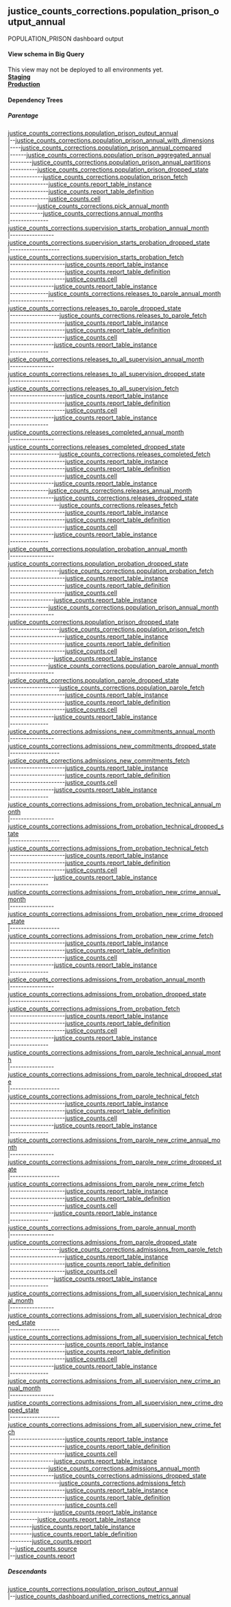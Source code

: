 ## justice_counts_corrections.population_prison_output_annual
POPULATION_PRISON dashboard output

#### View schema in Big Query
This view may not be deployed to all environments yet.<br/>
[**Staging**](https://console.cloud.google.com/bigquery?pli=1&p=recidiviz-staging&page=table&project=recidiviz-staging&d=justice_counts_corrections&t=population_prison_output_annual)
<br/>
[**Production**](https://console.cloud.google.com/bigquery?pli=1&p=recidiviz-123&page=table&project=recidiviz-123&d=justice_counts_corrections&t=population_prison_output_annual)
<br/>

#### Dependency Trees

##### Parentage
[justice_counts_corrections.population_prison_output_annual](../justice_counts_corrections/population_prison_output_annual.md) <br/>
|--[justice_counts_corrections.population_prison_annual_with_dimensions](../justice_counts_corrections/population_prison_annual_with_dimensions.md) <br/>
|----[justice_counts_corrections.population_prison_annual_compared](../justice_counts_corrections/population_prison_annual_compared.md) <br/>
|------[justice_counts_corrections.population_prison_aggregated_annual](../justice_counts_corrections/population_prison_aggregated_annual.md) <br/>
|--------[justice_counts_corrections.population_prison_annual_partitions](../justice_counts_corrections/population_prison_annual_partitions.md) <br/>
|----------[justice_counts_corrections.population_prison_dropped_state](../justice_counts_corrections/population_prison_dropped_state.md) <br/>
|------------[justice_counts_corrections.population_prison_fetch](../justice_counts_corrections/population_prison_fetch.md) <br/>
|--------------[justice_counts.report_table_instance](../justice_counts/report_table_instance.md) <br/>
|--------------[justice_counts.report_table_definition](../justice_counts/report_table_definition.md) <br/>
|--------------[justice_counts.cell](../justice_counts/cell.md) <br/>
|----------[justice_counts_corrections.pick_annual_month](../justice_counts_corrections/pick_annual_month.md) <br/>
|------------[justice_counts_corrections.annual_months](../justice_counts_corrections/annual_months.md) <br/>
|--------------[justice_counts_corrections.supervision_starts_probation_annual_month](../justice_counts_corrections/supervision_starts_probation_annual_month.md) <br/>
|----------------[justice_counts_corrections.supervision_starts_probation_dropped_state](../justice_counts_corrections/supervision_starts_probation_dropped_state.md) <br/>
|------------------[justice_counts_corrections.supervision_starts_probation_fetch](../justice_counts_corrections/supervision_starts_probation_fetch.md) <br/>
|--------------------[justice_counts.report_table_instance](../justice_counts/report_table_instance.md) <br/>
|--------------------[justice_counts.report_table_definition](../justice_counts/report_table_definition.md) <br/>
|--------------------[justice_counts.cell](../justice_counts/cell.md) <br/>
|----------------[justice_counts.report_table_instance](../justice_counts/report_table_instance.md) <br/>
|--------------[justice_counts_corrections.releases_to_parole_annual_month](../justice_counts_corrections/releases_to_parole_annual_month.md) <br/>
|----------------[justice_counts_corrections.releases_to_parole_dropped_state](../justice_counts_corrections/releases_to_parole_dropped_state.md) <br/>
|------------------[justice_counts_corrections.releases_to_parole_fetch](../justice_counts_corrections/releases_to_parole_fetch.md) <br/>
|--------------------[justice_counts.report_table_instance](../justice_counts/report_table_instance.md) <br/>
|--------------------[justice_counts.report_table_definition](../justice_counts/report_table_definition.md) <br/>
|--------------------[justice_counts.cell](../justice_counts/cell.md) <br/>
|----------------[justice_counts.report_table_instance](../justice_counts/report_table_instance.md) <br/>
|--------------[justice_counts_corrections.releases_to_all_supervision_annual_month](../justice_counts_corrections/releases_to_all_supervision_annual_month.md) <br/>
|----------------[justice_counts_corrections.releases_to_all_supervision_dropped_state](../justice_counts_corrections/releases_to_all_supervision_dropped_state.md) <br/>
|------------------[justice_counts_corrections.releases_to_all_supervision_fetch](../justice_counts_corrections/releases_to_all_supervision_fetch.md) <br/>
|--------------------[justice_counts.report_table_instance](../justice_counts/report_table_instance.md) <br/>
|--------------------[justice_counts.report_table_definition](../justice_counts/report_table_definition.md) <br/>
|--------------------[justice_counts.cell](../justice_counts/cell.md) <br/>
|----------------[justice_counts.report_table_instance](../justice_counts/report_table_instance.md) <br/>
|--------------[justice_counts_corrections.releases_completed_annual_month](../justice_counts_corrections/releases_completed_annual_month.md) <br/>
|----------------[justice_counts_corrections.releases_completed_dropped_state](../justice_counts_corrections/releases_completed_dropped_state.md) <br/>
|------------------[justice_counts_corrections.releases_completed_fetch](../justice_counts_corrections/releases_completed_fetch.md) <br/>
|--------------------[justice_counts.report_table_instance](../justice_counts/report_table_instance.md) <br/>
|--------------------[justice_counts.report_table_definition](../justice_counts/report_table_definition.md) <br/>
|--------------------[justice_counts.cell](../justice_counts/cell.md) <br/>
|----------------[justice_counts.report_table_instance](../justice_counts/report_table_instance.md) <br/>
|--------------[justice_counts_corrections.releases_annual_month](../justice_counts_corrections/releases_annual_month.md) <br/>
|----------------[justice_counts_corrections.releases_dropped_state](../justice_counts_corrections/releases_dropped_state.md) <br/>
|------------------[justice_counts_corrections.releases_fetch](../justice_counts_corrections/releases_fetch.md) <br/>
|--------------------[justice_counts.report_table_instance](../justice_counts/report_table_instance.md) <br/>
|--------------------[justice_counts.report_table_definition](../justice_counts/report_table_definition.md) <br/>
|--------------------[justice_counts.cell](../justice_counts/cell.md) <br/>
|----------------[justice_counts.report_table_instance](../justice_counts/report_table_instance.md) <br/>
|--------------[justice_counts_corrections.population_probation_annual_month](../justice_counts_corrections/population_probation_annual_month.md) <br/>
|----------------[justice_counts_corrections.population_probation_dropped_state](../justice_counts_corrections/population_probation_dropped_state.md) <br/>
|------------------[justice_counts_corrections.population_probation_fetch](../justice_counts_corrections/population_probation_fetch.md) <br/>
|--------------------[justice_counts.report_table_instance](../justice_counts/report_table_instance.md) <br/>
|--------------------[justice_counts.report_table_definition](../justice_counts/report_table_definition.md) <br/>
|--------------------[justice_counts.cell](../justice_counts/cell.md) <br/>
|----------------[justice_counts.report_table_instance](../justice_counts/report_table_instance.md) <br/>
|--------------[justice_counts_corrections.population_prison_annual_month](../justice_counts_corrections/population_prison_annual_month.md) <br/>
|----------------[justice_counts_corrections.population_prison_dropped_state](../justice_counts_corrections/population_prison_dropped_state.md) <br/>
|------------------[justice_counts_corrections.population_prison_fetch](../justice_counts_corrections/population_prison_fetch.md) <br/>
|--------------------[justice_counts.report_table_instance](../justice_counts/report_table_instance.md) <br/>
|--------------------[justice_counts.report_table_definition](../justice_counts/report_table_definition.md) <br/>
|--------------------[justice_counts.cell](../justice_counts/cell.md) <br/>
|----------------[justice_counts.report_table_instance](../justice_counts/report_table_instance.md) <br/>
|--------------[justice_counts_corrections.population_parole_annual_month](../justice_counts_corrections/population_parole_annual_month.md) <br/>
|----------------[justice_counts_corrections.population_parole_dropped_state](../justice_counts_corrections/population_parole_dropped_state.md) <br/>
|------------------[justice_counts_corrections.population_parole_fetch](../justice_counts_corrections/population_parole_fetch.md) <br/>
|--------------------[justice_counts.report_table_instance](../justice_counts/report_table_instance.md) <br/>
|--------------------[justice_counts.report_table_definition](../justice_counts/report_table_definition.md) <br/>
|--------------------[justice_counts.cell](../justice_counts/cell.md) <br/>
|----------------[justice_counts.report_table_instance](../justice_counts/report_table_instance.md) <br/>
|--------------[justice_counts_corrections.admissions_new_commitments_annual_month](../justice_counts_corrections/admissions_new_commitments_annual_month.md) <br/>
|----------------[justice_counts_corrections.admissions_new_commitments_dropped_state](../justice_counts_corrections/admissions_new_commitments_dropped_state.md) <br/>
|------------------[justice_counts_corrections.admissions_new_commitments_fetch](../justice_counts_corrections/admissions_new_commitments_fetch.md) <br/>
|--------------------[justice_counts.report_table_instance](../justice_counts/report_table_instance.md) <br/>
|--------------------[justice_counts.report_table_definition](../justice_counts/report_table_definition.md) <br/>
|--------------------[justice_counts.cell](../justice_counts/cell.md) <br/>
|----------------[justice_counts.report_table_instance](../justice_counts/report_table_instance.md) <br/>
|--------------[justice_counts_corrections.admissions_from_probation_technical_annual_month](../justice_counts_corrections/admissions_from_probation_technical_annual_month.md) <br/>
|----------------[justice_counts_corrections.admissions_from_probation_technical_dropped_state](../justice_counts_corrections/admissions_from_probation_technical_dropped_state.md) <br/>
|------------------[justice_counts_corrections.admissions_from_probation_technical_fetch](../justice_counts_corrections/admissions_from_probation_technical_fetch.md) <br/>
|--------------------[justice_counts.report_table_instance](../justice_counts/report_table_instance.md) <br/>
|--------------------[justice_counts.report_table_definition](../justice_counts/report_table_definition.md) <br/>
|--------------------[justice_counts.cell](../justice_counts/cell.md) <br/>
|----------------[justice_counts.report_table_instance](../justice_counts/report_table_instance.md) <br/>
|--------------[justice_counts_corrections.admissions_from_probation_new_crime_annual_month](../justice_counts_corrections/admissions_from_probation_new_crime_annual_month.md) <br/>
|----------------[justice_counts_corrections.admissions_from_probation_new_crime_dropped_state](../justice_counts_corrections/admissions_from_probation_new_crime_dropped_state.md) <br/>
|------------------[justice_counts_corrections.admissions_from_probation_new_crime_fetch](../justice_counts_corrections/admissions_from_probation_new_crime_fetch.md) <br/>
|--------------------[justice_counts.report_table_instance](../justice_counts/report_table_instance.md) <br/>
|--------------------[justice_counts.report_table_definition](../justice_counts/report_table_definition.md) <br/>
|--------------------[justice_counts.cell](../justice_counts/cell.md) <br/>
|----------------[justice_counts.report_table_instance](../justice_counts/report_table_instance.md) <br/>
|--------------[justice_counts_corrections.admissions_from_probation_annual_month](../justice_counts_corrections/admissions_from_probation_annual_month.md) <br/>
|----------------[justice_counts_corrections.admissions_from_probation_dropped_state](../justice_counts_corrections/admissions_from_probation_dropped_state.md) <br/>
|------------------[justice_counts_corrections.admissions_from_probation_fetch](../justice_counts_corrections/admissions_from_probation_fetch.md) <br/>
|--------------------[justice_counts.report_table_instance](../justice_counts/report_table_instance.md) <br/>
|--------------------[justice_counts.report_table_definition](../justice_counts/report_table_definition.md) <br/>
|--------------------[justice_counts.cell](../justice_counts/cell.md) <br/>
|----------------[justice_counts.report_table_instance](../justice_counts/report_table_instance.md) <br/>
|--------------[justice_counts_corrections.admissions_from_parole_technical_annual_month](../justice_counts_corrections/admissions_from_parole_technical_annual_month.md) <br/>
|----------------[justice_counts_corrections.admissions_from_parole_technical_dropped_state](../justice_counts_corrections/admissions_from_parole_technical_dropped_state.md) <br/>
|------------------[justice_counts_corrections.admissions_from_parole_technical_fetch](../justice_counts_corrections/admissions_from_parole_technical_fetch.md) <br/>
|--------------------[justice_counts.report_table_instance](../justice_counts/report_table_instance.md) <br/>
|--------------------[justice_counts.report_table_definition](../justice_counts/report_table_definition.md) <br/>
|--------------------[justice_counts.cell](../justice_counts/cell.md) <br/>
|----------------[justice_counts.report_table_instance](../justice_counts/report_table_instance.md) <br/>
|--------------[justice_counts_corrections.admissions_from_parole_new_crime_annual_month](../justice_counts_corrections/admissions_from_parole_new_crime_annual_month.md) <br/>
|----------------[justice_counts_corrections.admissions_from_parole_new_crime_dropped_state](../justice_counts_corrections/admissions_from_parole_new_crime_dropped_state.md) <br/>
|------------------[justice_counts_corrections.admissions_from_parole_new_crime_fetch](../justice_counts_corrections/admissions_from_parole_new_crime_fetch.md) <br/>
|--------------------[justice_counts.report_table_instance](../justice_counts/report_table_instance.md) <br/>
|--------------------[justice_counts.report_table_definition](../justice_counts/report_table_definition.md) <br/>
|--------------------[justice_counts.cell](../justice_counts/cell.md) <br/>
|----------------[justice_counts.report_table_instance](../justice_counts/report_table_instance.md) <br/>
|--------------[justice_counts_corrections.admissions_from_parole_annual_month](../justice_counts_corrections/admissions_from_parole_annual_month.md) <br/>
|----------------[justice_counts_corrections.admissions_from_parole_dropped_state](../justice_counts_corrections/admissions_from_parole_dropped_state.md) <br/>
|------------------[justice_counts_corrections.admissions_from_parole_fetch](../justice_counts_corrections/admissions_from_parole_fetch.md) <br/>
|--------------------[justice_counts.report_table_instance](../justice_counts/report_table_instance.md) <br/>
|--------------------[justice_counts.report_table_definition](../justice_counts/report_table_definition.md) <br/>
|--------------------[justice_counts.cell](../justice_counts/cell.md) <br/>
|----------------[justice_counts.report_table_instance](../justice_counts/report_table_instance.md) <br/>
|--------------[justice_counts_corrections.admissions_from_all_supervision_technical_annual_month](../justice_counts_corrections/admissions_from_all_supervision_technical_annual_month.md) <br/>
|----------------[justice_counts_corrections.admissions_from_all_supervision_technical_dropped_state](../justice_counts_corrections/admissions_from_all_supervision_technical_dropped_state.md) <br/>
|------------------[justice_counts_corrections.admissions_from_all_supervision_technical_fetch](../justice_counts_corrections/admissions_from_all_supervision_technical_fetch.md) <br/>
|--------------------[justice_counts.report_table_instance](../justice_counts/report_table_instance.md) <br/>
|--------------------[justice_counts.report_table_definition](../justice_counts/report_table_definition.md) <br/>
|--------------------[justice_counts.cell](../justice_counts/cell.md) <br/>
|----------------[justice_counts.report_table_instance](../justice_counts/report_table_instance.md) <br/>
|--------------[justice_counts_corrections.admissions_from_all_supervision_new_crime_annual_month](../justice_counts_corrections/admissions_from_all_supervision_new_crime_annual_month.md) <br/>
|----------------[justice_counts_corrections.admissions_from_all_supervision_new_crime_dropped_state](../justice_counts_corrections/admissions_from_all_supervision_new_crime_dropped_state.md) <br/>
|------------------[justice_counts_corrections.admissions_from_all_supervision_new_crime_fetch](../justice_counts_corrections/admissions_from_all_supervision_new_crime_fetch.md) <br/>
|--------------------[justice_counts.report_table_instance](../justice_counts/report_table_instance.md) <br/>
|--------------------[justice_counts.report_table_definition](../justice_counts/report_table_definition.md) <br/>
|--------------------[justice_counts.cell](../justice_counts/cell.md) <br/>
|----------------[justice_counts.report_table_instance](../justice_counts/report_table_instance.md) <br/>
|--------------[justice_counts_corrections.admissions_annual_month](../justice_counts_corrections/admissions_annual_month.md) <br/>
|----------------[justice_counts_corrections.admissions_dropped_state](../justice_counts_corrections/admissions_dropped_state.md) <br/>
|------------------[justice_counts_corrections.admissions_fetch](../justice_counts_corrections/admissions_fetch.md) <br/>
|--------------------[justice_counts.report_table_instance](../justice_counts/report_table_instance.md) <br/>
|--------------------[justice_counts.report_table_definition](../justice_counts/report_table_definition.md) <br/>
|--------------------[justice_counts.cell](../justice_counts/cell.md) <br/>
|----------------[justice_counts.report_table_instance](../justice_counts/report_table_instance.md) <br/>
|----------[justice_counts.report_table_instance](../justice_counts/report_table_instance.md) <br/>
|--------[justice_counts.report_table_instance](../justice_counts/report_table_instance.md) <br/>
|--------[justice_counts.report_table_definition](../justice_counts/report_table_definition.md) <br/>
|--------[justice_counts.report](../justice_counts/report.md) <br/>
|--[justice_counts.source](../justice_counts/source.md) <br/>
|--[justice_counts.report](../justice_counts/report.md) <br/>


##### Descendants
[justice_counts_corrections.population_prison_output_annual](../justice_counts_corrections/population_prison_output_annual.md) <br/>
|--[justice_counts_dashboard.unified_corrections_metrics_annual](../justice_counts_dashboard/unified_corrections_metrics_annual.md) <br/>

